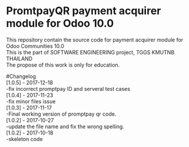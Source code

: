 # PromtpayQR payment acquirer module for Odoo 10.0
This repository contain the source code for payment acquirer module for Odoo Communities 10.0<br />
This is the part of SOFTWARE ENGINEERING project, TGGS KMUTNB THAILAND<br />
The propose of this work is only for education.<br />

#Changelog<br />
[1.0.5] - 2017-12-18<br />
-fix incorrect promptpay ID and serveral test cases<br />
[1.0.4] - 2017-11-23<br />
-fix minor files issue<br />
[1.0.3] - 2017-11-17<br />
-Final working version of promptpay qr code.<br />
[1.0.2] - 2017-10-27<br />
-update the file name and fix the wrong spelling.<br />
[1.0.2] - 2017-10-18<br />
-skeleton code<br />





